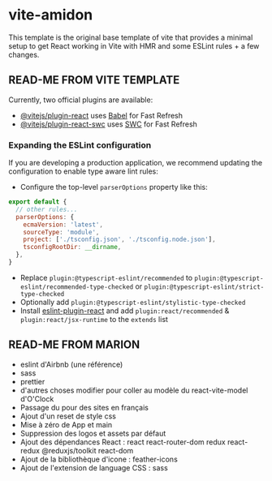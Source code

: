 # vite-amidon

This template is the original base template of vite that provides a minimal setup to get React working in Vite with HMR and some ESLint rules + a few changes.

## READ-ME FROM VITE TEMPLATE

Currently, two official plugins are available:

- [@vitejs/plugin-react](https://github.com/vitejs/vite-plugin-react/blob/main/packages/plugin-react/README.md) uses [Babel](https://babeljs.io/) for Fast Refresh
- [@vitejs/plugin-react-swc](https://github.com/vitejs/vite-plugin-react-swc) uses [SWC](https://swc.rs/) for Fast Refresh

### Expanding the ESLint configuration

If you are developing a production application, we recommend updating the configuration to enable type aware lint rules:

- Configure the top-level `parserOptions` property like this:

```js
export default {
  // other rules...
  parserOptions: {
    ecmaVersion: 'latest',
    sourceType: 'module',
    project: ['./tsconfig.json', './tsconfig.node.json'],
    tsconfigRootDir: __dirname,
  },
}
```

- Replace `plugin:@typescript-eslint/recommended` to `plugin:@typescript-eslint/recommended-type-checked` or `plugin:@typescript-eslint/strict-type-checked`
- Optionally add `plugin:@typescript-eslint/stylistic-type-checked`
- Install [eslint-plugin-react](https://github.com/jsx-eslint/eslint-plugin-react) and add `plugin:react/recommended` & `plugin:react/jsx-runtime` to the `extends` list

## READ-ME FROM MARION

+ eslint d'Airbnb (une référence)
+ sass
+ prettier
+ d'autres choses modifier pour coller au modèle du react-vite-model d'O'Clock
+ Passage du <html lang="fr"> pour des sites en français
+ Ajout d'un reset de style css
+ Mise à zéro de App et main
+ Suppression des logos et assets par défaut
+ Ajout des dépendances React : react react-router-dom redux react-redux @reduxjs/toolkit react-dom 
+ Ajout de la bibliothèque d'icone : feather-icons
+ Ajout de l'extension de language CSS : sass
